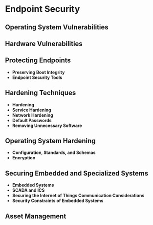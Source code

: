 # Endpoint Security
## Operating System Vulnerabilities
## Hardware Vulnerabilities
## Protecting Endpoints
* **Preserving Boot Integrity**
* **Endpoint Security Tools**
## Hardening Techniques
* **Hardening**
* **Service Hardening**
* **Network Hardening**
* **Default Passwords**
* **Removing Unnecessary Software**
## Operating System Hardening
* **Configuration, Standards, and Schemas**
* **Encryption**
## Securing Embedded and Specialized Systems
* **Embedded Systems**
* **SCADA and ICS**
* **Securing the Internet of Things Communication Considerations**
* **Security Constraints of Embedded Systems**
## Asset Management
